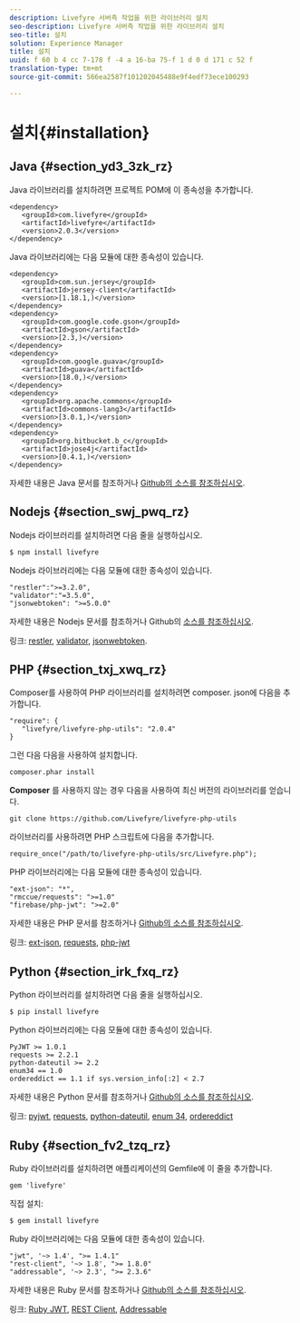 ```yaml
---
description: Livefyre 서버측 작업을 위한 라이브러리 설치
seo-description: Livefyre 서버측 작업을 위한 라이브러리 설치
seo-title: 설치
solution: Experience Manager
title: 설치
uuid: f 60 b 4 cc 7-178 f -4 a 16-ba 75-f 1 d 0 d 171 c 52 f
translation-type: tm+mt
source-git-commit: 566ea2587f101202045488e9f4edf73ece100293

---
```



# 설치{#installation}


## Java {#section_yd3_3zk_rz}

Java 라이브러리를 설치하려면 프로젝트 POM에 이 종속성을 추가합니다.

```
<dependency> 
   <groupId>com.livefyre</groupId> 
   <artifactId>livefyre</artifactId> 
   <version>2.0.3</version> 
</dependency>
```

Java 라이브러리에는 다음 모듈에 대한 종속성이 있습니다.

```
<dependency> 
   <groupId>com.sun.jersey</groupId> 
   <artifactId>jersey-client</artifactId> 
   <version>[1.18.1,)</version> 
</dependency> 
<dependency> 
   <groupId>com.google.code.gson</groupId> 
   <artifactId>gson</artifactId> 
   <version>[2.3,)</version> 
</dependency> 
<dependency> 
   <groupId>com.google.guava</groupId> 
   <artifactId>guava</artifactId> 
   <version>[18.0,)</version> 
</dependency> 
<dependency> 
   <groupId>org.apache.commons</groupId> 
   <artifactId>commons-lang3</artifactId> 
   <version>[3.0.1,)</version> 
</dependency> 
<dependency> 
   <groupId>org.bitbucket.b_c</groupId> 
   <artifactId>jose4j</artifactId> 
   <version>[0.4.1,)</version> 
</dependency> 
```

자세한 내용은 Java 문서를 참조하거나 [Github의 소스를 참조하십시오](https://github.com/Livefyre/livefyre-java-utils).

## Nodejs {#section_swj_pwq_rz}

Nodejs 라이브러리를 설치하려면 다음 줄을 실행하십시오.

`$ npm install livefyre`

Nodejs 라이브러리에는 다음 모듈에 대한 종속성이 있습니다.

```
"restler":">=3.2.0", 
"validator":"=3.5.0", 
"jsonwebtoken": ">=5.0.0" 
```

자세한 내용은 Nodejs 문서를 참조하거나 Github의 [소스를 참조하십시오](https://github.com/Livefyre/livefyre-nodejs-utils).

링크: [restler](https://github.com/danwrong/restler), [validator](https://www.npmjs.org/package/validator), [jsonwebtoken](https://github.com/auth0/node-jsonwebtoken).

## PHP {#section_txj_xwq_rz}

Composer를 사용하여 PHP 라이브러리를 설치하려면 composer. json에 다음을 추가합니다.

```
"require": { 
   "livefyre/livefyre-php-utils": "2.0.4" 
}
```

그런 다음 다음을 사용하여 설치합니다.

```
composer.phar install 
```

**Composer** 를 사용하지 않는 경우 다음을 사용하여 최신 버전의 라이브러리를 얻습니다.

```
git clone https://github.com/Livefyre/livefyre-php-utils 
```

라이브러리를 사용하려면 PHP 스크립트에 다음을 추가합니다.

```
require_once("/path/to/livefyre-php-utils/src/Livefyre.php"); 
```

PHP 라이브러리에는 다음 모듈에 대한 종속성이 있습니다.

```
"ext-json": "*", 
"rmccue/requests": ">=1.0" 
"firebase/php-jwt": ">=2.0" 
```

자세한 내용은 PHP 문서를 참조하거나 [Github의 소스를 참조하십시오](https://github.com/Livefyre/livefyre-php-utils).

링크: [ext-json](https://php.net/manual/en/book.json.php), [requests](https://github.com/rmccue/Requests/), [php-jwt](https://github.com/firebase/php-jwt/tree/v2.0.0)

## Python {#section_irk_fxq_rz}

Python 라이브러리를 설치하려면 다음 줄을 실행하십시오.

`$ pip install livefyre`

Python 라이브러리에는 다음 모듈에 대한 종속성이 있습니다.

```
PyJWT >= 1.0.1  
requests >= 2.2.1  
python-dateutil >= 2.2  
enum34 == 1.0  
ordereddict == 1.1 if sys.version_info[:2] < 2.7 
```

자세한 내용은 Python 문서를 참조하거나 [Github의 소스를 참조하십시오](https://github.com/Livefyre/livefyre-python-utils).

링크: [pyjwt](https://github.com/progrium/pyjwt), [requests](https://github.com/kennethreitz/requests), [python-dateutil](https://pypi.python.org/pypi/python-dateutil), [enum 34](https://pypi.python.org/pypi/enum34), [ordereddict](https://pypi.python.org/pypi/ordereddict)

## Ruby {#section_fv2_tzq_rz}

Ruby 라이브러리를 설치하려면 애플리케이션의 Gemfile에 이 줄을 추가합니다.

```
gem 'livefyre' 
```

직접 설치:

`$ gem install livefyre`

Ruby 라이브러리에는 다음 모듈에 대한 종속성이 있습니다.

```
"jwt", '~> 1.4', ">= 1.4.1"  
"rest-client", '~> 1.8', ">= 1.8.0"  
"addressable", '~> 2.3', ">= 2.3.6" 
```

자세한 내용은 Ruby 문서를 참조하거나 [Github의 소스를 참조하십시오](https://github.com/Livefyre/livefyre-ruby-utils).

링크: [Ruby JWT](https://github.com/firebase/php-jwt/tree/v2.0.0), [REST Client](https://github.com/rest-client/rest-client/), [Addressable](https://github.com/sporkmonger/addressable)
